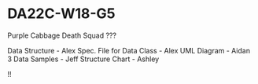 # DA22C-W18-G5
Purple Cabbage Death Squad ???
 
Data Structure - Alex
Spec. File for Data Class - Alex
UML Diagram - Aidan
3 Data Samples - Jeff
Structure Chart - Ashley

!!
